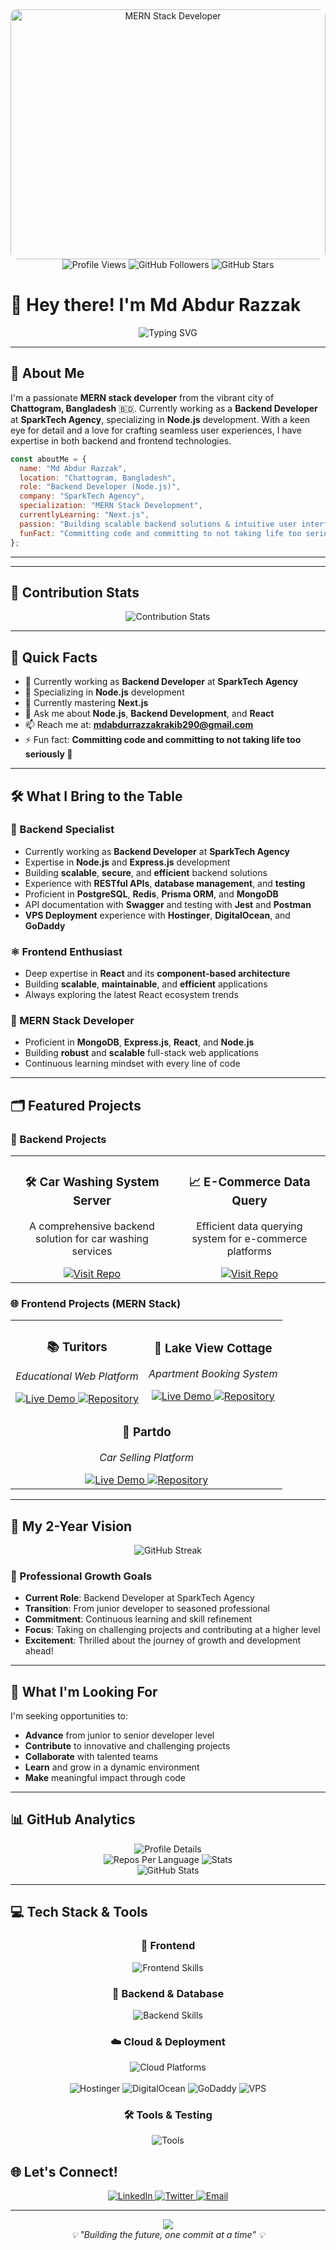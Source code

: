 <div align="center">
  <img src="https://i.ibb.co/fMCP35f/MERN-Starc-Developer.png" alt="MERN Stack Developer" width="100%" height="400" style="object-fit: cover; border-radius: 10px;">
</div>

<div align="center">
  <img src="https://komarev.com/ghpvc/?username=iamrazzakk&label=Profile%20views&color=0e75b6&style=flat" alt="Profile Views" />
  <img src="https://img.shields.io/github/followers/iamrazzakk?label=Followers&style=social" alt="GitHub Followers" />
  <img src="https://img.shields.io/github/stars/iamrazzakk?label=Stars&style=social" alt="GitHub Stars" />
</div>

# 👋 Hey there! I'm Md Abdur Razzak

<div align="center">
  <img src="https://readme-typing-svg.herokuapp.com?font=Fira+Code&size=22&duration=3000&pause=1000&color=0E75B6&center=true&vCenter=true&width=600&lines=Backend+Developer+%40+SparkTech+Agency;Node.js+Specialist;MERN+Stack+Developer;Building+Scalable+Backend+Solutions" alt="Typing SVG" />
</div>

---

## 🚀 About Me

I'm a passionate **MERN stack developer** from the vibrant city of **Chattogram, Bangladesh** 🇧🇩. Currently working as a **Backend Developer** at **SparkTech Agency**, specializing in **Node.js** development. With a keen eye for detail and a love for crafting seamless user experiences, I have expertise in both backend and frontend technologies.

```javascript
const aboutMe = {
  name: "Md Abdur Razzak",
  location: "Chattogram, Bangladesh",
  role: "Backend Developer (Node.js)",
  company: "SparkTech Agency",
  specialization: "MERN Stack Development",
  currentlyLearning: "Next.js",
  passion: "Building scalable backend solutions & intuitive user interfaces",
  funFact: "Committing code and committing to not taking life too seriously 🤪"
};
```

---

---


## 🎯 Contribution Stats
<div align="center">
  <img src="https://github-contributor-stats.vercel.app/api?username=iamrazzakk&limit=5&theme=algolia&combine_all_yearly_contributions=true" alt="Contribution Stats" />
</div>



---

## 🎯 Quick Facts

- 💼 Currently working as **Backend Developer** at **SparkTech Agency**
- 🚀 Specializing in **Node.js** development
- 🌱 Currently mastering **Next.js**
- 💬 Ask me about **Node.js**, **Backend Development**, and **React**
- 📫 Reach me at: **mdabdurrazzakrakib290@gmail.com**
- ⚡ Fun fact: **Committing code and committing to not taking life too seriously 🤪**

---

## 🛠️ What I Bring to the Table

### 🔧 Backend Specialist
- Currently working as **Backend Developer** at **SparkTech Agency**
- Expertise in **Node.js** and **Express.js** development
- Building **scalable**, **secure**, and **efficient** backend solutions
- Experience with **RESTful APIs**, **database management**, and **testing**
- Proficient in **PostgreSQL**, **Redis**, **Prisma ORM**, and **MongoDB**
- API documentation with **Swagger** and testing with **Jest** and **Postman**
- **VPS Deployment** experience with **Hostinger**, **DigitalOcean**, and **GoDaddy**

### ⚛️ Frontend Enthusiast
- Deep expertise in **React** and its **component-based architecture**
- Building **scalable**, **maintainable**, and **efficient** applications
- Always exploring the latest React ecosystem trends

### 🌟 MERN Stack Developer
- Proficient in **MongoDB**, **Express.js**, **React**, and **Node.js**
- Building **robust** and **scalable** full-stack web applications
- Continuous learning mindset with every line of code

---

## 🗂️ Featured Projects

### 🔧 Backend Projects

<table align="center">
  <tr>
    <td align="center">
      <h3>🛠️ Car Washing System Server</h3>
      <p>A comprehensive backend solution for car washing services</p>
      <a href="https://github.com/iamRazzakk/Car-washing-system-server">
        <img src="https://img.shields.io/badge/Visit-Repository-blue?style=for-the-badge&logo=github" alt="Visit Repo" />
      </a>
    </td>
    <td align="center">
      <h3>📈 E-Commerce Data Query</h3>
      <p>Efficient data querying system for e-commerce platforms</p>
      <a href="https://github.com/iamRazzakk/e-commerce-data-query">
        <img src="https://img.shields.io/badge/Visit-Repository-blue?style=for-the-badge&logo=github" alt="Visit Repo" />
      </a>
    </td>
  </tr>
</table>

### 🌐 Frontend Projects (MERN Stack)

<table align="center">
  <tr>
    <td align="center">
      <h3>📚 Turitors</h3>
      <p><em>Educational Web Platform</em></p>
      <a href="https://turitors.web.app/">
        <img src="https://img.shields.io/badge/🌐-Live%20Demo-green?style=for-the-badge" alt="Live Demo" />
      </a>
      <a href="https://github.com/iamRazzakk/turitors-client-side">
        <img src="https://img.shields.io/badge/📂-Repository-blue?style=for-the-badge" alt="Repository" />
      </a>
    </td>
    <td align="center">
      <h3>🏢 Lake View Cottage</h3>
      <p><em>Apartment Booking System</em></p>
      <a href="https://small-lakeview-cottage-3ed78.web.app/">
        <img src="https://img.shields.io/badge/🌐-Live%20Demo-green?style=for-the-badge" alt="Live Demo" />
      </a>
      <a href="https://github.com/iamRazzakk/lakeview-client-side">
        <img src="https://img.shields.io/badge/📂-Repository-blue?style=for-the-badge" alt="Repository" />
      </a>
    </td>
  </tr>
  <tr>
    <td align="center" colspan="2">
      <h3>🚗 Partdo</h3>
      <p><em>Car Selling Platform</em></p>
      <a href="https://partdo-f054e.web.app/">
        <img src="https://img.shields.io/badge/🌐-Live%20Demo-green?style=for-the-badge" alt="Live Demo" />
      </a>
      <a href="https://github.com/iamRazzakk/partdo-client-side">
        <img src="https://img.shields.io/badge/📂-Repository-blue?style=for-the-badge" alt="Repository" />
      </a>
    </td>
  </tr>
</table>

---

## 🎯 My 2-Year Vision

<div align="center">
  <img src="https://github-readme-streak-stats.herokuapp.com?user=iamRazzakk&theme=algolia&hide_border=true&border_radius=10" alt="GitHub Streak" />
</div>

### 🚀 Professional Growth Goals
- **Current Role**: Backend Developer at SparkTech Agency
- **Transition**: From junior developer to seasoned professional
- **Commitment**: Continuous learning and skill refinement
- **Focus**: Taking on challenging projects and contributing at a higher level
- **Excitement**: Thrilled about the journey of growth and development ahead!

---

## 💼 What I'm Looking For

I'm seeking opportunities to:
- **Advance** from junior to senior developer level
- **Contribute** to innovative and challenging projects
- **Collaborate** with talented teams
- **Learn** and grow in a dynamic environment
- **Make** meaningful impact through code

---

## 📊 GitHub Analytics

<div align="center">
  <img src="http://github-profile-summary-cards.vercel.app/api/cards/profile-details?username=iamRazzakk&theme=algolia" alt="Profile Details" />
</div>

<div align="center">
  <img src="http://github-profile-summary-cards.vercel.app/api/cards/repos-per-language?username=iamrazzakk&theme=algolia" alt="Repos Per Language" />
  <img src="http://github-profile-summary-cards.vercel.app/api/cards/stats?username=iamrazzakk&theme=algolia" alt="Stats" />
</div>

<div align="center">
  <img src="https://github-readme-stats.vercel.app/api?username=iamrazzakk&show_icons=true&locale=en&theme=algolia&hide_border=true&border_radius=10" alt="GitHub Stats" />
</div>

---

## 💻 Tech Stack & Tools

<div align="center">
  <h3>🚀 Frontend</h3>
  <img src="https://skillicons.dev/icons?i=html,css,tailwind,js,ts,react,nextjs,redux" alt="Frontend Skills" />
  
  <h3>🔧 Backend & Database</h3>
  <img src="https://skillicons.dev/icons?i=nodejs,express,mongodb,firebase,prisma,postgresql,redis" alt="Backend Skills" />
  
  <h3>☁️ Cloud & Deployment</h3>
  <img src="https://skillicons.dev/icons?i=aws,vercel,netlify,heroku" alt="Cloud Platforms" />
  <br><br>
  <img src="https://img.shields.io/badge/Hostinger-673DE6?style=for-the-badge&logo=hostinger&logoColor=white" alt="Hostinger" />
  <img src="https://img.shields.io/badge/DigitalOcean-0080FF?style=for-the-badge&logo=digitalocean&logoColor=white" alt="DigitalOcean" />
  <img src="https://img.shields.io/badge/GoDaddy-1BDBDB?style=for-the-badge&logo=godaddy&logoColor=white" alt="GoDaddy" />
  <img src="https://img.shields.io/badge/VPS-4285F4?style=for-the-badge&logo=google-cloud&logoColor=white" alt="VPS" />
  
  <h3>🛠️ Tools & Testing</h3>
  <img src="https://skillicons.dev/icons?i=git,github,vscode,figma,postman,jest,docker" alt="Tools" />
</div>


## 🌐 Let's Connect!

<div align="center">
  <a href="https://www.linkedin.com/in/razzak392/">
    <img src="https://img.shields.io/badge/LinkedIn-0077B5?style=for-the-badge&logo=linkedin&logoColor=white" alt="LinkedIn" />
  </a>
  <a href="https://twitter.com/rakibt23p">
    <img src="https://img.shields.io/badge/Twitter-1DA1F2?style=for-the-badge&logo=twitter&logoColor=white" alt="Twitter" />
  </a>
  <a href="mailto:mdabdurrazzakrakib290@gmail.com">
    <img src="https://img.shields.io/badge/Email-D14836?style=for-the-badge&logo=gmail&logoColor=white" alt="Email" />
  </a>
</div>

---

<div align="center">
  <img src="https://capsule-render.vercel.app/api?type=waving&color=gradient&height=100&section=footer&text=Thanks%20for%20visiting!&fontSize=24&fontAlignY=65&desc=Feel%20free%20to%20explore%20my%20repositories%20and%20reach%20out%20if%20you're%20looking%20for%20an%20enthusiastic%20developer!&descAlignY=85&descAlign=50" />
</div>

<div align="center">
  <em>💡 "Building the future, one commit at a time" 💡</em>
</div>
